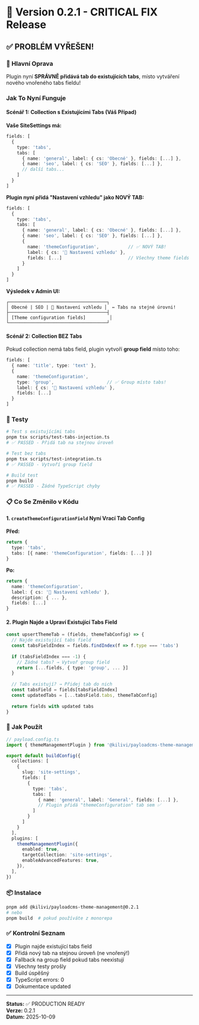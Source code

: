 # 🎉 Version 0.2.1 - CRITICAL FIX Release

## ✅ PROBLÉM VYŘEŠEN!

### 🎯 Hlavní Oprava

Plugin nyní **SPRÁVNĚ přidává tab do existujících tabs**, místo vytváření nového vnořeného tabs fieldu!

### Jak To Nyní Funguje

#### Scénář 1: Collection s Existujícími Tabs (Váš Případ)

**Vaše SiteSettings má:**
```typescript
fields: [
  {
    type: 'tabs',
    tabs: [
      { name: 'general', label: { cs: 'Obecné' }, fields: [...] },
      { name: 'seo', label: { cs: 'SEO' }, fields: [...] },
      // další tabs...
    ]
  }
]
```

**Plugin nyní přidá "Nastavení vzhledu" jako NOVÝ TAB:**
```typescript
fields: [
  {
    type: 'tabs',
    tabs: [
      { name: 'general', label: { cs: 'Obecné' }, fields: [...] },
      { name: 'seo', label: { cs: 'SEO' }, fields: [...] },
      { 
        name: 'themeConfiguration',           // ✅ NOVÝ TAB!
        label: { cs: '🎨 Nastavení vzhledu' },
        fields: [...]                         // Všechny theme fields
      }
    ]
  }
]
```

**Výsledek v Admin UI:**
```
┌─────────────────────────────────────┐
│ Obecné | SEO | 🎨 Nastavení vzhledu │  ← Tabs na stejné úrovni!
├─────────────────────────────────────┤
│ [Theme configuration fields]         │
└─────────────────────────────────────┘
```

#### Scénář 2: Collection BEZ Tabs

Pokud collection nemá tabs field, plugin vytvoří **group field** místo toho:

```typescript
fields: [
  { name: 'title', type: 'text' },
  { 
    name: 'themeConfiguration',
    type: 'group',                    // ✅ Group místo tabs!
    label: { cs: '🎨 Nastavení vzhledu' },
    fields: [...]
  }
]
```

### 🧪 Testy

```bash
# Test s existujícími tabs
pnpm tsx scripts/test-tabs-injection.ts
# ✅ PASSED - Přidá tab na stejnou úroveň

# Test bez tabs
pnpm tsx scripts/test-integration.ts
# ✅ PASSED - Vytvoří group field

# Build test
pnpm build
# ✅ PASSED - Žádné TypeScript chyby
```

### 📋 Co Se Změnilo v Kódu

#### 1. `createThemeConfigurationField` Nyní Vrací Tab Config

**Před:**
```typescript
return {
  type: 'tabs',
  tabs: [{ name: 'themeConfiguration', fields: [...] }]
}
```

**Po:**
```typescript
return {
  name: 'themeConfiguration',
  label: { cs: '🎨 Nastavení vzhledu' },
  description: { ... },
  fields: [...]
}
```

#### 2. Plugin Najde a Upraví Existující Tabs Field

```typescript
const upsertThemeTab = (fields, themeTabConfig) => {
  // Najde existující tabs field
  const tabsFieldIndex = fields.findIndex(f => f.type === 'tabs')
  
  if (tabsFieldIndex === -1) {
    // Žádné tabs? → Vytvoř group field
    return [...fields, { type: 'group', ... }]
  }
  
  // Tabs existují? → Přidej tab do nich
  const tabsField = fields[tabsFieldIndex]
  const updatedTabs = [...tabsField.tabs, themeTabConfig]
  
  return fields with updated tabs
}
```

### 🚀 Jak Použít

```typescript
// payload.config.ts
import { themeManagementPlugin } from '@kilivi/payloadcms-theme-management'

export default buildConfig({
  collections: [
    {
      slug: 'site-settings',
      fields: [
        {
          type: 'tabs',
          tabs: [
            { name: 'general', label: 'General', fields: [...] },
            // Plugin přidá "themeConfiguration" tab sem ✅
          ]
        }
      ]
    }
  ],
  plugins: [
    themeManagementPlugin({
      enabled: true,
      targetCollection: 'site-settings',
      enableAdvancedFeatures: true,
    }),
  ],
})
```

### 📦 Instalace

```bash
pnpm add @kilivi/payloadcms-theme-management@0.2.1
# nebo
pnpm build  # pokud používáte z monorepa
```

### ✅ Kontrolní Seznam

- [x] Plugin najde existující tabs field
- [x] Přidá nový tab na stejnou úroveň (ne vnořený!)
- [x] Fallback na group field pokud tabs neexistují
- [x] Všechny testy prošly
- [x] Build úspěšný
- [x] TypeScript errors: 0
- [x] Dokumentace updated

---

**Status:** ✅ PRODUCTION READY  
**Verze:** 0.2.1  
**Datum:** 2025-10-09
